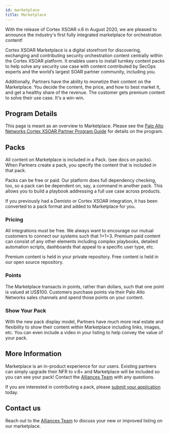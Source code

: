 ```yaml
---
id: marketplace 
title: Marketplace 
---
```


With the release of Cortex XSOAR v.6 in August 2020, we are pleased to announce the industry's first fully integrated marketplace for orchestration content!

Cortex XSOAR Marketplace is a digital storefront for discovering, exchanging and contributing security orchestration content centrally within the Cortex XSOAR platform. It enables users to install turnkey content packs to help solve any security use case with content contributed by SecOps experts and the world’s largest SOAR partner community, including you.

Additionally, Partners have the ability to monetize their content on the Marketplace. You decide the content, the price, and how to best market it, and get a healthy share of the revenue. The customer gets premium content to solve their use case. It's a win-win.

## Program Details

This page is meant as an overview to Marketplace. Please see the [Palo Alto Networks Cortex XSOAR Partner Program Guide](/program-guide) for details on the program. 


## Packs

All content on Marketplace is included in a Pack. (see docs on packs). When Partners create a pack, you specify the content that is included in that pack. 

Packs can be free or paid. Our platform does full dependency checking, too, so a pack can be dependent on, say, a command in another pack. This allows you to build a playbook addressing a full use case across products. 

If you previously had a Demisto or Cortex XSOAR integration, it has been converted to a pack format and added to Marketplace for you.

### Pricing

All integrations must be free. We always want to encourage our mutual customers to connect our systems such that 1+1=3. Premium paid content can consist of any other elements including complex playbooks, detailed automation scripts, dashboards that appeal to a specific user type, etc. 

Premium content is held in your private repository. Free content is held in our open source repository.  

### Points

The Marketplace transacts in points, rather than dollars, such that one point is valued at US$100. Customers purchase points via their Palo Alto Networks sales channels and spend those points on your content. 

### Show Your Pack

With the new pack display model, Partners have much more real estate and flexibility to show their content within Marketplace including links, images, etc. You can even include a video in your listing to help convey the value of your pack. 


## More Information

Marketplace is an in-product experience for our users. Existing partners can simply upgrade their NFR to v.6+ and Marketplace will be included so you can see your pack! Contact the [Alliances Team](mailto:soar.alliances@paloaltonetworks.com) with any questions. 

If you are interested in contributing a pack, please [submit your application](https://start.paloaltonetworks.com/become-a-technology-partner) today. 


## Contact us

Reach out to the [Alliances Team](mailto:soar.alliances@paloaltonetworks.com) to discuss your new or improved listing on our marketplace.
